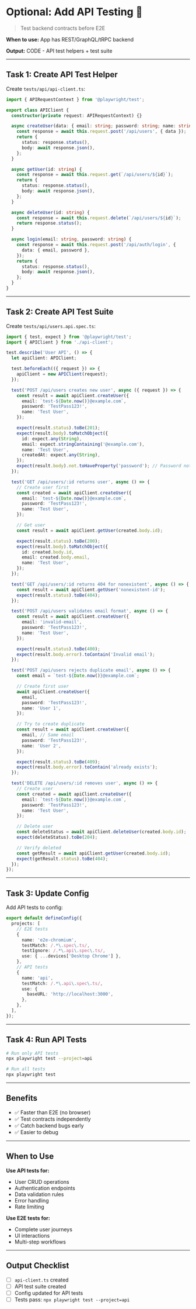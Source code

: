 # Optional: Add API Testing 🔌

> Test backend contracts before E2E

**When to use:** App has REST/GraphQL/tRPC backend

**Output:** CODE - API test helpers + test suite

---

## Task 1: Create API Test Helper

Create `tests/api/api-client.ts`:

```typescript
import { APIRequestContext } from '@playwright/test';

export class APIClient {
  constructor(private request: APIRequestContext) {}

  async createUser(data: { email: string; password: string; name: string }) {
    const response = await this.request.post('/api/users', { data });
    return {
      status: response.status(),
      body: await response.json(),
    };
  }

  async getUser(id: string) {
    const response = await this.request.get(`/api/users/${id}`);
    return {
      status: response.status(),
      body: await response.json(),
    };
  }

  async deleteUser(id: string) {
    const response = await this.request.delete(`/api/users/${id}`);
    return response.status();
  }

  async login(email: string, password: string) {
    const response = await this.request.post('/api/auth/login', {
      data: { email, password },
    });
    return {
      status: response.status(),
      body: await response.json(),
    };
  }
}
```

---

## Task 2: Create API Test Suite

Create `tests/api/users.api.spec.ts`:

```typescript
import { test, expect } from '@playwright/test';
import { APIClient } from './api-client';

test.describe('User API', () => {
  let apiClient: APIClient;

  test.beforeEach(({ request }) => {
    apiClient = new APIClient(request);
  });

  test('POST /api/users creates new user', async ({ request }) => {
    const result = await apiClient.createUser({
      email: `test-${Date.now()}@example.com`,
      password: 'TestPass123!',
      name: 'Test User',
    });

    expect(result.status).toBe(201);
    expect(result.body).toMatchObject({
      id: expect.any(String),
      email: expect.stringContaining('@example.com'),
      name: 'Test User',
      createdAt: expect.any(String),
    });
    expect(result.body).not.toHaveProperty('password'); // Password not returned
  });

  test('GET /api/users/:id returns user', async () => {
    // Create user first
    const created = await apiClient.createUser({
      email: `test-${Date.now()}@example.com`,
      password: 'TestPass123!',
      name: 'Test User',
    });

    // Get user
    const result = await apiClient.getUser(created.body.id);

    expect(result.status).toBe(200);
    expect(result.body).toMatchObject({
      id: created.body.id,
      email: created.body.email,
      name: 'Test User',
    });
  });

  test('GET /api/users/:id returns 404 for nonexistent', async () => {
    const result = await apiClient.getUser('nonexistent-id');
    expect(result.status).toBe(404);
  });

  test('POST /api/users validates email format', async () => {
    const result = await apiClient.createUser({
      email: 'invalid-email',
      password: 'TestPass123!',
      name: 'Test User',
    });

    expect(result.status).toBe(400);
    expect(result.body.error).toContain('Invalid email');
  });

  test('POST /api/users rejects duplicate email', async () => {
    const email = `test-${Date.now()}@example.com`;

    // Create first user
    await apiClient.createUser({
      email,
      password: 'TestPass123!',
      name: 'User 1',
    });

    // Try to create duplicate
    const result = await apiClient.createUser({
      email, // Same email
      password: 'TestPass123!',
      name: 'User 2',
    });

    expect(result.status).toBe(409);
    expect(result.body.error).toContain('already exists');
  });

  test('DELETE /api/users/:id removes user', async () => {
    // Create user
    const created = await apiClient.createUser({
      email: `test-${Date.now()}@example.com`,
      password: 'TestPass123!',
      name: 'Test User',
    });

    // Delete user
    const deleteStatus = await apiClient.deleteUser(created.body.id);
    expect(deleteStatus).toBe(204);

    // Verify deleted
    const getResult = await apiClient.getUser(created.body.id);
    expect(getResult.status).toBe(404);
  });
});
```

---

## Task 3: Update Config

Add API tests to config:

```typescript
export default defineConfig({
  projects: [
    // E2E tests
    {
      name: 'e2e-chromium',
      testMatch: /.*\.spec\.ts/,
      testIgnore: /.*\.api\.spec\.ts/,
      use: { ...devices['Desktop Chrome'] },
    },
    // API tests
    {
      name: 'api',
      testMatch: /.*\.api\.spec\.ts/,
      use: {
        baseURL: 'http://localhost:3000',
      },
    },
  ],
});
```

---

## Task 4: Run API Tests

```bash
# Run only API tests
npx playwright test --project=api

# Run all tests
npx playwright test
```

---

## Benefits

- ✅ Faster than E2E (no browser)
- ✅ Test contracts independently
- ✅ Catch backend bugs early
- ✅ Easier to debug

---

## When to Use

**Use API tests for:**

- User CRUD operations
- Authentication endpoints
- Data validation rules
- Error handling
- Rate limiting

**Use E2E tests for:**

- Complete user journeys
- UI interactions
- Multi-step workflows

---

## Output Checklist

- [ ] `api-client.ts` created
- [ ] API test suite created
- [ ] Config updated for API tests
- [ ] Tests pass: `npx playwright test --project=api`
